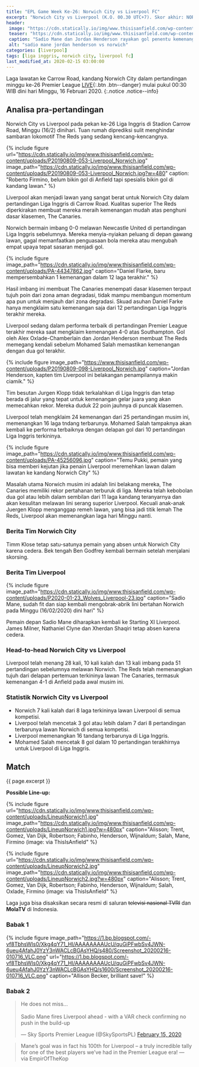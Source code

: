 ```yaml
---
title: "EPL Game Week Ke-26: Norwich City vs Liverpool FC"
excerpt: "Norwich City vs Liverpool (K.O. 00.30 UTC+7). Skor akhir: NOR 0-1 LIV"
header:
 image: "https://cdn.statically.io/img/www.thisisanfield.com/wp-content/uploads/P2020-02-15_Norwich_Liverpool-86.jpg"
 teaser: "https://cdn.statically.io/img/www.thisisanfield.com/wp-content/uploads/P20190809-053-Liverpool_Norwich.jpg?w=480"
 caption: "Sadio Mane dan Jordan Henderson rayakan gol penentu kemenangan yang luar biasa di kandang Norwich City."
 alt: "sadio mane jordan henderson vs norwich"
categories: [liverpool]
tags: [liga inggris, norwich city, liverpool fc]
last_modified_at: 2020-02-15 03:00:00
---
```

Laga lawatan ke Carrow Road, kandang Norwich City dalam pertandingan minggu ke-26 Premier League [LIVE](#match){:.btn .btn--danger} mulai pukul 00:30 WIB dini hari Minggu, 16 Februari 2020.
{:.notice .notice--info}

## Analisa pra-pertandingan

Norwich City vs Liverpool pada pekan ke-26 Liga Inggris di Stadion Carrow Road, Minggu (16/2) dinihari. Tuan rumah diprediksi sulit menghindar sambaran lokomotif The Reds yang sedang kencang-kencangnya.

{% include figure url="https://cdn.statically.io/img/www.thisisanfield.com/wp-content/uploads/P20190809-053-Liverpool_Norwich.jpg" image_path="https://cdn.statically.io/img/www.thisisanfield.com/wp-content/uploads/P20190809-053-Liverpool_Norwich.jpg?w=480" caption: "Roberto Firmino, belum bikin gol di Anfield tapi spesialis bikin gol di kandang lawan." %}

Liverpool akan menjadi lawan yang sangat berat untuk Norwich City dalam pertandingan Liga Inggris di Carrow Road. Kualitas superior The Reds diperkirakan membuat mereka meraih kemenangan mudah atas penghuni dasar klasemen, The Canaries.

Norwich bermain imbang 0-0 melawan Newcastle United di pertandingan Liga Inggris sebelumnya. Mereka menyia-nyiakan peluang di depan gawang lawan, gagal memanfaatkan penguasaan bola mereka atau mengubah empat upaya tepat sasaran menjadi gol.

{% include figure image_path="https://cdn.statically.io/img/www.thisisanfield.com/wp-content/uploads/PA-44347862.jpg" caption="Daniel Flarke, baru mempersembahkan 1 kemenangan dalam 12 laga terakhir." %}

Hasil imbang ini membuat The Canaries menempati dasar klasemen terpaut tujuh poin dari zona aman degradasi, tidak mampu membangun momentum apa pun untuk menjauh dari zona degradasi. Skuad asuhan Daniel Farke hanya mengklaim satu kemenangan saja dari 12 pertandingan Liga Inggris terakhir mereka.

Liverpool sedang dalam performa terbaik di pertandingan Premier League terakhir mereka saat mengklaim kemenangan 4-0 atas Southampton. Gol oleh Alex Oxlade-Chamberlain dan Jordan Henderson membuat The Reds memegang kendali sebelum Mohamed Salah memastikan kemenangan dengan dua gol terakhir.

{% include figure image_path="https://www.thisisanfield.com/wp-content/uploads/P20190809-098-Liverpool_Norwich.jpg" caption="Jordan Henderson, kapten tim Liverpool ini belakangan penampilannya makin ciamik." %}

Tim besutan Jurgen Klopp tidak terkalahkan di Liga Inggris dan tetap berada di jalur yang tepat untuk kemenangan gelar juara yang akan memecahkan rekor. Mereka duduk 22 poin jauhnya di puncak klasemen.

Liverpool telah mengklaim 24 kemenangan dari 25 pertandingan musim ini, memenangkan 16 laga tndang terbarunya. Mohamed Salah tampaknya akan kembali ke performa terbaiknya dengan delapan gol dari 10 pertandingan Liga Inggris terkininya.

{% include figure image_path="https://cdn.statically.io/img/www.thisisanfield.com/wp-content/uploads/PA-45256096.jpg" caption="Temu Pukki, pemain yang bisa memberi kejutan jika penain Liverpool meremehkan lawan dalam lawatan ke kandang Norwich City" %}

Masalah utama Norwich musim ini adalah lini belakang mereka, The Canaries memiliki rekor pertahanan terburuk di liga. Mereka telah kebobolan dua gol atau lebih dalam sembilan dari 11 laga kandang teranyarnya dan akan kesulitan melawan lini serang superior Liverpool. Kecuali anak-anak Juergen Klopp menganggap remeh lawan, yang bisa jadi titik lemah The Reds, Liverpool akan memenangkan laga hari Minggu nanti.

### Berita Tim Norwich City

Timm Klose tetap satu-satunya pemain yang absen untuk Norwich City karena cedera. Bek tengah Ben Godfrey kembali bermain setelah menjalani skorsing.

### Berita Tim Liverpool

{% include figure image_path="https://cdn.statically.io/img/www.thisisanfield.com/wp-content/uploads/P2020-01-23_Wolves_Liverpool-23.jpg" caption="Sadio Mane, sudah fit dan siap kembali mengobrak-abrik lini bertahan Norwich pada Minggu (16/02/2020) dini hari" %}

Pemain depan Sadio Mane diharapkan kembali ke Starting XI Liverpool. James Milner, Nathaniel Clyne dan Xherdan Shaqiri tetap absen karena cedera.

### Head-to-head Norwich City vs Liverpool

Liverpool telah menang 28 kali, 10 kali kalah dan 13 kali imbang pada 51 pertandingan sebelumnya melawan Norwich. The Reds telah memenangkan tujuh dari delapan pertemuan terkininya lawan The Canaries, termasuk kemenangan 4-1 di Anfield pada awal musim ini.

### Statistik Norwich City vs Liverpool

- Norwich 7 kali kalah dari 8 laga terkininya lawan Liverpool di semua kompetisi.
- Liverpool telah mencetak 3 gol atau lebih dalam 7 dari 8 pertandingan terbarunya lawan Norwich di semua kompetisi.
- Liverpool memenangkan 16 tandang terbarunya di Liga Inggris.
- Mohamed Salah mencetak 8 gol dalam 10 pertandingan terakhirnya untuk Liverpool di Liga Inggris.

## Match

{{ page.excerpt }}

**Possible Line-up:**

{% include figure url="https://cdn.statically.io/img/www.thisisanfield.com/wp-content/uploads/LineupNorwich1.jpg" image_path="https://cdn.statically.io/img/www.thisisanfield.com/wp-content/uploads/LineupNorwich1.jpg?w=480px" caption="Alisson; Trent, Gomez, Van Dijk, Robertson; Fabinho, Henderson, Wijnaldum; Salah, Mane, Firmino (image: via ThisIsAnfield" %}

{% include figure url="https://cdn.statically.io/img/www.thisisanfield.com/wp-content/uploads/LineupNorwich2.jpg" image_path="https://cdn.statically.io/img/www.thisisanfield.com/wp-content/uploads/LineupNorwich2.jpg?w=480px" caption="Alisson; Trent, Gomez, Van Dijk, Robertson; Fabinho, Henderson, Wijnaldum; Salah, Oxlade, Firmino (image: via ThisIsAnfield" %}

<!--
Live streaming di halaman ini tersedia minimal 5 menit (bisa lebih cepat sih) sebelum laga dimulai dan akan hilang setelah laga berakhir.
{:.notice .notice--warning #live}

{% include video provider="internal" id="lfctv5" %}
-->
Laga juga bisa disaksikan secara resmi di saluran <strike>televisi nasional TVRI</strike> dan **MolaTV** di Indonesia.

### Babak 1

{% include figure image_path="https://1.bp.blogspot.com/-vf8TbhsWIs0/Xkg4qY71_HI/AAAAAAAAUcU/quGiPFwbSv4JWN-6ueu4AfahJ0YzY3nWACLcBGAsYHQ/s480/Screenshot_20200216-010716_VLC.png" url="https://1.bp.blogspot.com/-vf8TbhsWIs0/Xkg4qY71_HI/AAAAAAAAUcU/quGiPFwbSv4JWN-6ueu4AfahJ0YzY3nWACLcBGAsYHQ/s1600/Screenshot_20200216-010716_VLC.png" caption="Allison Becker, brilliant save!" %}

### Babak 2

<blockquote class="twitter-tweet tw-align-center"><p lang="en" dir="ltr">He does not miss...<br><br>Sadio Mane fires Liverpool ahead - with a VAR check confirming no push in the build-up </p>&mdash; Sky Sports Premier League (@SkySportsPL) <a href="https://twitter.com/SkySportsPL/status/1228757813654163457?ref_src=twsrc%5Etfw">February 15, 2020</a></blockquote> <script async src="https://platform.twitter.com/widgets.js" charset="utf-8"></script>

> Mane’s goal was in fact his 100th for Liverpool – a truly incredible tally for one of the best players we’ve had in the Premier League era! — via EmpirOfTheKop
